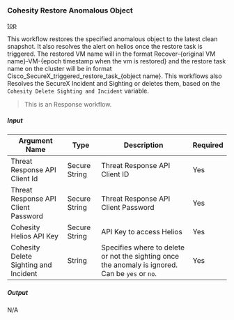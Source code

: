 ### <a name="restore-anomaly"></a> Cohesity Restore Anomalous Object
[top](#Cisco-SecureX-Integration)

This workflow restores the specified anomalous object to the latest clean snapshot. It also resolves the alert on helios once the restore task is triggered. The restored VM name will in the format Recover-{original VM name}-VM-{epoch timestamp when the vm is restored} and the restore task name on the cluster will be in format Cisco_SecureX_triggered_restore_task_{object name}. This workflows also Resolves the SecureX Incident and Sighting or deletes them, based on the `Cohesity Delete Sighting and Incident` variable. 

> This is an Response workflow. 

##### Input 

| **Argument Name** | **Type** | **Description** | **Required** |
| --- | --- |--- | --- |
| Threat Response API Client Id | Secure String | Threat Response API Client ID | Yes | 
| Threat Response API Client Password | Secure String | Threat Response API Client Password | Yes | 
| Cohesity Helios API Key | Secure String | API Key to access Helios | Yes | 
| Cohesity Delete Sighting and Incident | String | Specifies where to delete or not the sighting once the anomaly is ignored. Can be `yes` or `no`. | Yes | 

##### Output

N/A
